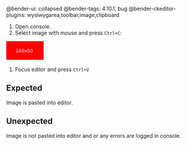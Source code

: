 @bender-ui: collapsed
@bender-tags: 4.10.1, bug
@bender-ckeditor-plugins: wysiwygarea,toolbar,image,clipboard

1. Open console.
1. Select image with mouse and press `Ctrl+C`:

<img src="../../image2/_assets/bar.png"></img>

1. Focus editor and press `Ctrl+V`

## Expected

Image is pasted into editor.

## Unexpected

Image is not pasted into editor and or any errors are logged in console.
